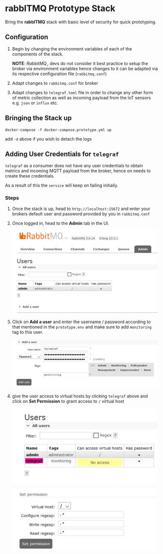 # rabbITMQ Prototype Stack
Bring the __rabbITMQ__ stack with basic level of security for quick prototyping.

## Configuration

1. Begin by changing the environment variables of each of the components of the stack.

    __NOTE__: _RabbitMQ__ devs do not consider it best practice to setup the broker via environment variables hence changes to it can be adapted via its respective configuration file (`rabbitmq.conf`)

2. Adapt changes to `rabbitmq.conf` for broker
3. Adapt changes to `telegraf.toml` file in order to change any other form of metric collection as well as incoming payload from the IoT sensors e.g. `json` or `influx` etc.

## Bringing the Stack up

    docker-compose -f docker-compose.prototype.yml up

add `-d` above if you wish to detach the logs

## Adding User Credentials for `telegraf`

`telegraf` as a consumer does not have any user credentials to obtain metrics and incoming MQTT payload from the broker, hence on needs to create these credentials.

As a result of this the `service` will keep on failing initially.

### Steps

1. Once the stack is up, head to `http://localhost:15672` and enter your brokers default user and password provided by you in `rabbitmq.conf`

2. Once logged in, head to the __Admin__ tab in the UI.

    ![RabbitMQ_Admin_UI](../.github/images/rabbit_admin_ui.png)

3. Click on __Add a user__ and enter the username / password according to that mentioned in the `prototype.env` and make sure to add `monitoring` tag to this user.

    ![RabbitMQ_Add_USer](../.github/images/rabbit_add_user.png)

4. give the user access to virtual hosts by clicking `telegraf` above and click on __Set Permission__ to grant access to `/` virtual host

    ![RabbitMQ_VHOST_ACCESS1](../.github/images/rabbit_vhost_access_1.png)

  
    ![RabbitMQ_VHOST_ACCESS2](../.github/images/rabbit_vhost_access_2.png)
